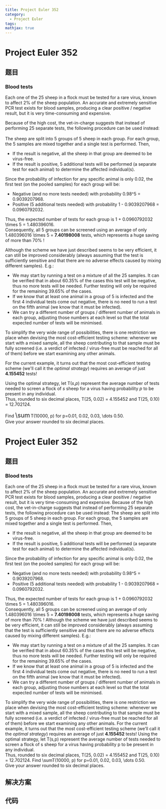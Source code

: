 ```yaml
---
title: Project Euler 352
category:
  - Project Euler
tags:
mathjax: true
---
```

<escape><!-- more --></escape>
    
# Project Euler 352
## 题目
### Blood tests



Each one of the 25 sheep in a flock must be tested for a rare virus, known to affect 2% of the sheep population.
An accurate and extremely sensitive PCR test exists for blood samples, producing a clear positive / negative result, but it is very time-consuming and expensive.



Because of the high cost, the vet-in-charge suggests that instead of performing 25 separate tests, the following procedure can be used instead:<br /><br />
The sheep are split into 5 groups of 5 sheep in each group. 
For each group, the 5 samples are mixed together and a single test is performed. Then,
<ul><li>If the result is negative, all the sheep in that group are deemed to be virus-free.</li>
<li>If the result is positive, 5 additional tests will be performed (a separate test for each animal) to determine the affected individual(s).</li>
</ul>
Since the probability of infection for any specific animal is only 0.02, the first test (on the pooled samples) for each group will be:
<ul><li>Negative (and no more tests needed) with probability 0.98^5 = 0.9039207968.</li>
<li>Positive (5 additional tests needed) with probability 1 - 0.9039207968 = 0.0960792032.</li>
</ul>
Thus, the expected number of tests for each group is 1 + 0.0960792032 \times 5 = 1.480396016.<br />
Consequently, all 5 groups can be screened using an average of only 1.480396016 \times 5 = <b>7.40198008</b> tests, which represents a huge saving of more than 70% !



Although the scheme we have just described seems to be very efficient, it can still be improved considerably (always assuming that the test is sufficiently sensitive and that there are no adverse effects caused by mixing different samples). E.g.:
<ul><li>We may start by running a test on a mixture of all the 25 samples. It can be verified that in about 60.35% of the cases this test will be negative, thus no more tests will be needed. Further testing will only be required for the remaining 39.65% of the cases.</li>
<li>If we know that at least one animal in a group of 5 is infected and the first 4 individual tests come out negative, there is no need to run a test on the fifth animal (we know that it must be infected).</li>
<li>We can try a different number of groups / different number of animals in each group, adjusting those numbers at each level so that the total expected number of tests will be minimised.</li>
</ul>
To simplify the very wide range of possibilities, there is one restriction we place when devising the most cost-efficient testing scheme: whenever we start with a mixed sample, all the sheep contributing to that sample must be fully screened (i.e. a verdict of infected / virus-free must be reached for all of them) before we start examining any other animals.

For the current example, it turns out that the most cost-efficient testing scheme (we'll call it the <i>optimal strategy</i>) requires an average of just <b>4.155452</b> tests!



Using the optimal strategy, let T(<var>s</var>,<var>p</var>) represent the average number of tests needed to screen a flock of <var>s</var> sheep for a virus having probability <var>p</var> to be present in any individual.<br />
Thus, rounded to six decimal places, T(25, 0.02) = 4.155452 and T(25, 0.10) = 12.702124.



Find <span style="font-size:larger;"><span style="font-size:larger;">\sum</span></span> T(10000, p) for p=0.01, 0.02, 0.03, \dots 0.50.<br />
Give your answer rounded to six decimal places.




# Project Euler 352
## 题目
### Blood tests

Each one of the 25 sheep in a flock must be tested for a rare virus, known to affect 2% of the sheep population. An accurate and extremely sensitive PCR test exists for blood samples, producing a clear positive / negative result, but it is very time-consuming and expensive.
Because of the high cost, the vet-in-charge suggests that instead of performing 25 separate tests, the following procedure can be used instead:
The sheep are split into 5 groups of 5 sheep in each group. For each group, the 5 samples are mixed together and a single test is performed. Then,
<ul>
<li>If the result is negative, all the sheep in that group are deemed to be virus-free.</li>
<li>If the result is positive, 5 additional tests will be performed (a separate test for each animal) to determine the affected individual(s).</li>
</ul>
Since the probability of infection for any specific animal is only 0.02, the first test (on the pooled samples) for each group will be:
<ul>
<li>Negative (and no more tests needed) with probability 0.98^5 = 0.9039207968.</li>
<li>Positive (5 additional tests needed) with probability 1 - 0.9039207968 = 0.0960792032.</li>
</ul>
Thus, the expected number of tests for each group is 1 + 0.0960792032 \times 5 = 1.480396016.<br>Consequently, all 5 groups can be screened using an average of only 1.480396016 \times 5 = <b>7.40198008</b> tests, which represents a huge saving of more than 70% !
Although the scheme we have just described seems to be very efficient, it can still be improved considerably (always assuming that the test is sufficiently sensitive and that there are no adverse effects caused by mixing different samples). E.g.:
<ul>
<li>We may start by running a test on a mixture of all the 25 samples. It can be verified that in about 60.35% of the cases this test will be negative, thus no more tests will be needed. Further testing will only be required for the remaining 39.65% of the cases.</li>
<li>If we know that at least one animal in a group of 5 is infected and the first 4 individual tests come out negative, there is no need to run a test on the fifth animal (we know that it must be infected).</li>
<li>We can try a different number of groups / different number of animals in each group, adjusting those numbers at each level so that the total expected number of tests will be minimised.</li>
</ul>
To simplify the very wide range of possibilities, there is one restriction we place when devising the most cost-efficient testing scheme: whenever we start with a mixed sample, all the sheep contributing to that sample must be fully screened (i.e. a verdict of infected / virus-free must be reached for all of them) before we start examining any other animals.
For the current example, it turns out that the most cost-efficient testing scheme (we’ll call it the <i>optimal strategy</i>) requires an average of just <b>4.155452</b> tests!
Using the optimal strategy, let T(s,p) represent the average number of tests needed to screen a flock of s sheep for a virus having probability p to be present in any individual.<br>Thus, rounded to six decimal places, T(25, 0.02) = 4.155452 and T(25, 0.10) = 12.702124.
Find \sumT(10000, p) for p=0.01, 0.02, 0.03, \dots 0.50.<br>Give your answer rounded to six decimal places.


## 解决方案


## 代码


